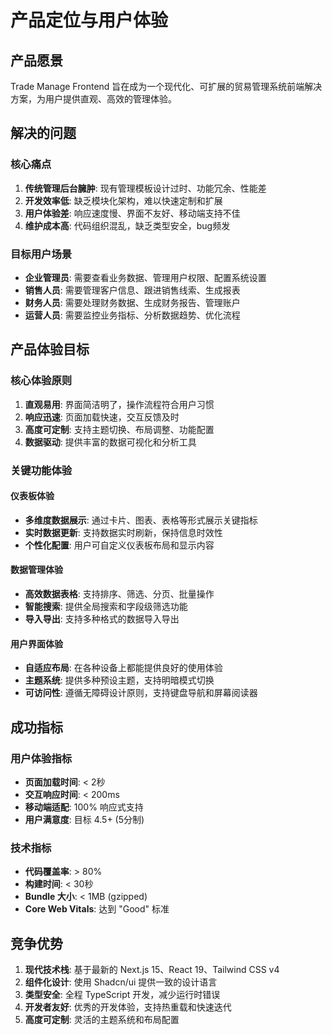 # 产品定位与用户体验

## 产品愿景

Trade Manage Frontend 旨在成为一个现代化、可扩展的贸易管理系统前端解决方案，为用户提供直观、高效的管理体验。

## 解决的问题

### 核心痛点

1. **传统管理后台臃肿**: 现有管理模板设计过时、功能冗余、性能差
2. **开发效率低**: 缺乏模块化架构，难以快速定制和扩展
3. **用户体验差**: 响应速度慢、界面不友好、移动端支持不佳
4. **维护成本高**: 代码组织混乱，缺乏类型安全，bug频发

### 目标用户场景

- **企业管理员**: 需要查看业务数据、管理用户权限、配置系统设置
- **销售人员**: 需要管理客户信息、跟进销售线索、生成报表
- **财务人员**: 需要处理财务数据、生成财务报告、管理账户
- **运营人员**: 需要监控业务指标、分析数据趋势、优化流程

## 产品体验目标

### 核心体验原则

1. **直观易用**: 界面简洁明了，操作流程符合用户习惯
2. **响应迅速**: 页面加载快速，交互反馈及时
3. **高度可定制**: 支持主题切换、布局调整、功能配置
4. **数据驱动**: 提供丰富的数据可视化和分析工具

### 关键功能体验

#### 仪表板体验

- **多维度数据展示**: 通过卡片、图表、表格等形式展示关键指标
- **实时数据更新**: 支持数据实时刷新，保持信息时效性
- **个性化配置**: 用户可自定义仪表板布局和显示内容

#### 数据管理体验

- **高效数据表格**: 支持排序、筛选、分页、批量操作
- **智能搜索**: 提供全局搜索和字段级筛选功能
- **导入导出**: 支持多种格式的数据导入导出

#### 用户界面体验

- **自适应布局**: 在各种设备上都能提供良好的使用体验
- **主题系统**: 提供多种预设主题，支持明暗模式切换
- **可访问性**: 遵循无障碍设计原则，支持键盘导航和屏幕阅读器

## 成功指标

### 用户体验指标

- **页面加载时间**: < 2秒
- **交互响应时间**: < 200ms
- **移动端适配**: 100% 响应式支持
- **用户满意度**: 目标 4.5+ (5分制)

### 技术指标

- **代码覆盖率**: > 80%
- **构建时间**: < 30秒
- **Bundle 大小**: < 1MB (gzipped)
- **Core Web Vitals**: 达到 "Good" 标准

## 竞争优势

1. **现代技术栈**: 基于最新的 Next.js 15、React 19、Tailwind CSS v4
2. **组件化设计**: 使用 Shadcn/ui 提供一致的设计语言
3. **类型安全**: 全程 TypeScript 开发，减少运行时错误
4. **开发者友好**: 优秀的开发体验，支持热重载和快速迭代
5. **高度可定制**: 灵活的主题系统和布局配置
